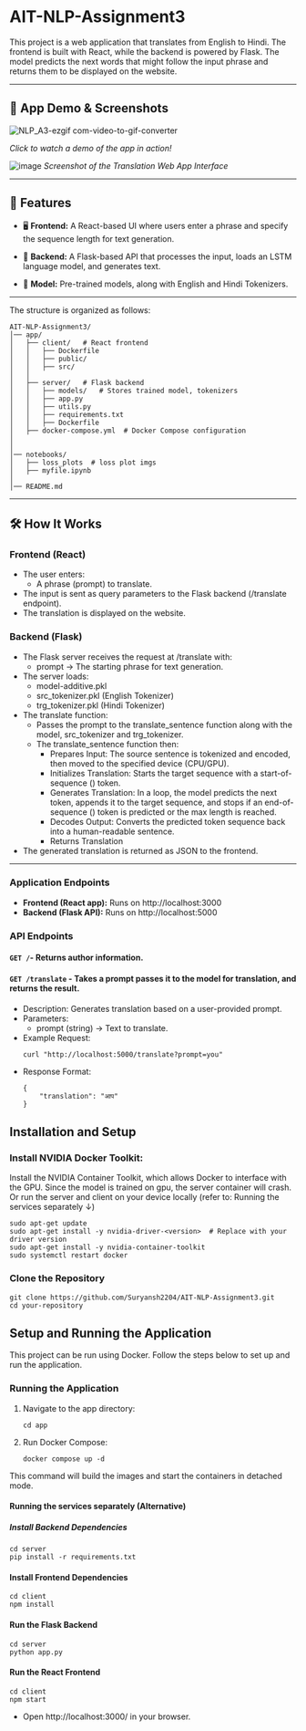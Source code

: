 # AIT-NLP-Assignment3

This project is a web application that translates from English to Hindi. The frontend is built with React, while the backend is powered by Flask. The model predicts the next words that might follow the input phrase and returns them to be displayed on the website.

<hr>

## 🎥 **App Demo & Screenshots**

![NLP_A3-ezgif com-video-to-gif-converter](https://github.com/user-attachments/assets/84151986-ba57-45ee-b292-cdc9e3d9df79)
  
_Click to watch a demo of the app in action!_

![image](https://github.com/user-attachments/assets/c5348661-3b3c-4321-8aa0-3282cc9af5c7)
_Screenshot of the Translation Web App Interface_


<hr>

## 🚀 **Features**

- 🖥️ **Frontend:** A React-based UI where users enter a phrase and specify the sequence length for text generation.<br>

- 🧠 **Backend:** A Flask-based API that processes the input, loads an LSTM language model, and generates text.<br>

- 📖 **Model:** Pre-trained models, along with English and Hindi Tokenizers.<br>

<hr>

The structure is organized as follows:

```
AIT-NLP-Assignment3/
│── app/
│   ├── client/   # React frontend
│   │   ├── Dockerfile
│   │   ├── public/
│   │   ├── src/
│   │
│   ├── server/   # Flask backend
│   │   ├── models/   # Stores trained model, tokenizers
│   │   ├── app.py
│   │   ├── utils.py
│   │   ├── requirements.txt
│   │   ├── Dockerfile
│   ├── docker-compose.yml  # Docker Compose configuration
│
│
│── notebooks/
│   ├── loss_plots  # loss plot imgs
│   ├── myfile.ipynb
│
│── README.md
```

<hr>

## 🛠️ How It Works

### Frontend (React)

- The user enters:
  - A phrase (prompt) to translate.
- The input is sent as query parameters to the Flask backend (/translate endpoint).
- The translation is displayed on the website.

### Backend (Flask)

- The Flask server receives the request at /translate with:
  - prompt → The starting phrase for text generation.
- The server loads:
  - model-additive.pkl
  - src_tokenizer.pkl (English Tokenizer)
  - trg_tokenizer.pkl (Hindi Tokenizer)
- The translate function:
  - Passes the prompt to the translate_sentence function along with the model, src_tokenizer and trg_tokenizer.
  - The translate_sentence function then:
    - Prepares Input: The source sentence is tokenized and encoded, then moved to the specified device (CPU/GPU).
    - Initializes Translation: Starts the target sequence with a start-of-sequence (<sos>) token.
    - Generates Translation: In a loop, the model predicts the next token, appends it to the target sequence, and stops if an end-of-sequence (<eos>) token is predicted or the max length is reached.
    - Decodes Output: Converts the predicted token sequence back into a human-readable sentence.
    - Returns Translation
- The generated translation is returned as JSON to the frontend.

<hr>

### Application Endpoints

- **Frontend (React app):** Runs on http://localhost:3000
- **Backend (Flask API):** Runs on http://localhost:5000

### API Endpoints

#### **`GET /`**- Returns author information.

#### **`GET /translate`** - Takes a prompt passes it to the model for translation, and returns the result.

- Description: Generates translation based on a user-provided prompt.
- Parameters:
  - prompt (string) → Text to translate.
- Example Request:
  ```
  curl "http://localhost:5000/translate?prompt=you"
  ```
- Response Format:
  ```
  {
      "translation": "आप"
  }
  ```

## Installation and Setup

### Install NVIDIA Docker Toolkit:

Install the NVIDIA Container Toolkit, which allows Docker to interface with the GPU. Since the model is trained on gpu, the server container will crash. Or run the server and client on your device locally (refer to: Running the services separately ↓)

```
sudo apt-get update
sudo apt-get install -y nvidia-driver-<version>  # Replace with your driver version
sudo apt-get install -y nvidia-container-toolkit
sudo systemctl restart docker

```

### Clone the Repository

```
git clone https://github.com/Suryansh2204/AIT-NLP-Assignment3.git
cd your-repository
```

## Setup and Running the Application

This project can be run using Docker. Follow the steps below to set up and run the application.

### Running the Application

1. Navigate to the app directory:

   ```
   cd app
   ```

2. Run Docker Compose:

   ```
   docker compose up -d
   ```

This command will build the images and start the containers in detached mode.

#### Running the services separately (Alternative)

##### Install Backend Dependencies

```
cd server
pip install -r requirements.txt
```

#### Install Frontend Dependencies

```
cd client
npm install
```

#### Run the Flask Backend

```
cd server
python app.py
```

#### Run the React Frontend

```
cd client
npm start
```

- Open http://localhost:3000/ in your browser.
